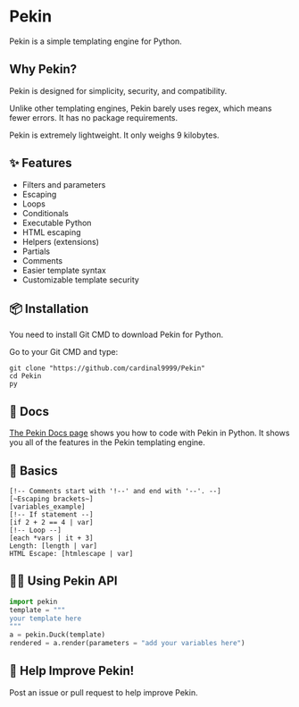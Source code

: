 # Pekin
Pekin is a simple templating engine for Python.

## Why Pekin?
Pekin is designed for simplicity, security, and compatibility.

Unlike other templating engines, Pekin barely uses regex, which means fewer errors. It has no package requirements.

Pekin is extremely lightweight. It only weighs 9 kilobytes.

## ✨ Features
- Filters and parameters
- Escaping
- Loops
- Conditionals
- Executable Python
- HTML escaping
- Helpers (extensions)
- Partials
- Comments
- Easier template syntax
- Customizable template security

## 📦 Installation
You need to install Git CMD to download Pekin for Python.

Go to your Git CMD and type:
```shell
git clone "https://github.com/cardinal9999/Pekin"
cd Pekin
py
```

## 📜 Docs
[The Pekin Docs page](https://github.com/cardinal9999/Pekin/blob/main/tutorial.md) shows you how to code with Pekin in Python. It shows you all of the features in the Pekin templating engine.

## 🎯 Basics
```
[!-- Comments start with '!--' and end with '--'. --]
[~Escaping brackets~]
[variables_example]
[!-- If statement --]
[if 2 + 2 == 4 | var]
[!-- Loop --]
[each *vars | it + 3]
Length: [length | var]
HTML Escape: [htmlescape | var]
```


## 👨‍💻 Using Pekin API

```py
import pekin
template = """
your template here
"""
a = pekin.Duck(template)
rendered = a.render(parameters = "add your variables here")
```

## 🦆 Help Improve Pekin!
Post an issue or pull request to help improve Pekin.
